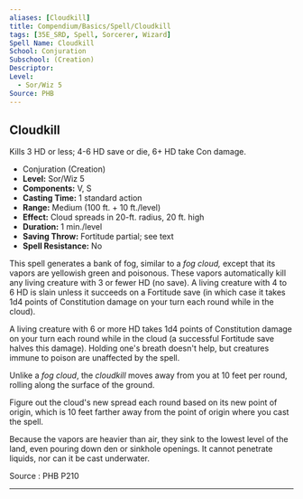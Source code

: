 ```yaml
---
aliases: [Cloudkill]
title: Compendium/Basics/Spell/Cloudkill
tags: [35E_SRD, Spell, Sorcerer, Wizard]
Spell Name: Cloudkill
School: Conjuration
Subschool: (Creation)
Descriptor: 
Level:
  - Sor/Wiz 5
Source: PHB
---
```



## Cloudkill

Kills 3 HD or less; 4-6 HD save or die, 6+ HD take Con damage.

*   Conjuration (Creation)
*   **Level:** Sor/Wiz 5
*   **Components:** V, S
*   **Casting Time:** 1 standard action
*   **Range:** Medium (100 ft. + 10 ft./level)
*   **Effect:** Cloud spreads in 20-ft. radius, 20 ft. high
*   **Duration:** 1 min./level
*   **Saving Throw:** Fortitude partial; see text
*   **Spell Resistance:** No

<p>This spell generates a bank of fog, similar to a <i>fog cloud,</i> except that its vapors are yellowish green and poisonous. These vapors automatically kill any living creature with 3 or fewer HD (no save). A living creature with 4 to 6 HD is slain unless it succeeds on a Fortitude save (in which case it takes 1d4 points of Constitution damage on your turn each round while in the cloud).</p><p>A living creature with 6 or more HD takes 1d4 points of Constitution damage on your turn each round while in the cloud (a successful Fortitude save halves this damage). Holding one's breath doesn't help, but creatures immune to poison are unaffected by the spell.</p><p>Unlike a <i>fog cloud</i>, the <i>cloudkill</i> moves away from you at 10 feet per round, rolling along the surface of the ground.</p><p>Figure out the cloud's new spread each round based on its new point of origin, which is 10 feet farther away from the point of origin where you cast the spell.</p><p>Because the vapors are heavier than air, they sink to the lowest level of the land, even pouring down den or sinkhole openings. It cannot penetrate liquids, nor can it be cast underwater.</p>

Source : PHB P210

---
